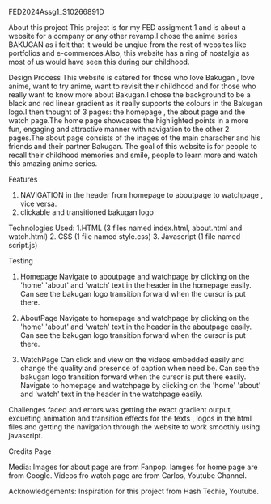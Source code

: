 FED2024Assg1_S10266891D

About this project
This project is for my FED assigment 1 and is about a website for a company or any other revamp.I chose the  anime series BAKUGAN as i felt that it would be unqiue from the rest of websites like portfolios and e-commerces.Also, this website has a ring of nostalgia as most of us would have seen this during our childhood.

Design Process
This website is catered for those who love Bakugan , love anime, want to try anime, want to revisit their childhood and for those who really want to know more about Bakugan.I chose the background to be a black and red linear gradient as it really supports the colours in the Bakugan logo.I then thought of 3 pages: the homepage , the about page and the watch page.The home page showcases the highlighted points in a more fun, engaging and attractive manner with navigation to the other 2 pages.The about page consists of the inages of the main characher and his friends  and their partner Bakugan.
The goal of this website is for people to recall their childhood memories and smile, people to learn more and watch this amazing anime series.

Features
1. NAVIGATION in the header from homepage to aboutpage to watchpage , vice versa.
2. clickable and transitioned bakugan logo

Technologies Used:
1.HTML (3 files named index.html, about.html and watch.html)
2. CSS (1 file named style.css)
3. Javascript (1 file named script.js)

Testing
1. Homepage
   Navigate  to aboutpage and watchpage by clicking on the 'home' 'about' and 'watch' text in the header in the homepage easily.
   Can see the bakugan logo transition forward when the cursor is put there.

2. AboutPage
  Navigate to homepage and watchpage by clicking on the 'home' 'about' and 'watch' text in the header in the aboutpage easily.
  Can see the bakugan logo transition forward when the cursor is put there.


3. WatchPage
   Can click and view on the videos embedded easily and change the quality and presence of caption when need be.
   Can see the bakugan logo transition forward when the cursor is put there easily.
   Navigate to homepage and watchpage by clicking on the 'home' 'about' and 'watch' text in the header in the watchpage easily.

Challenges faced and errors was getting the exact gradient output,  excueting animation and transition effects for the texts , logos in the html files and  getting the navigation through the website to work smoothly using javascript.

Credits Page

Media:
Images for about page are from Fanpop.
Iamges for home page are from Google.
Videos fro watch page are from Carlos, Youtube Channel.

Acknowledgements:
Inspiration for this project from Hash Techie, Youtube.






  


   
